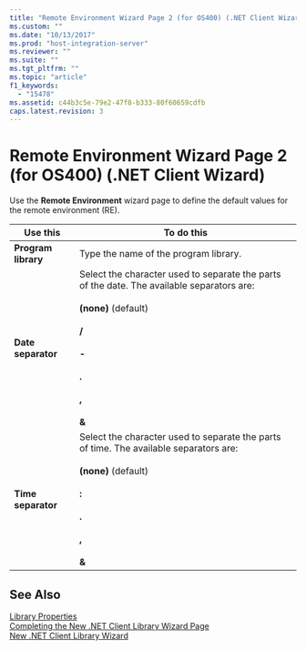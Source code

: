 ```yaml
---
title: "Remote Environment Wizard Page 2 (for OS400) (.NET Client Wizard)2 | Microsoft Docs"
ms.custom: ""
ms.date: "10/13/2017"
ms.prod: "host-integration-server"
ms.reviewer: ""
ms.suite: ""
ms.tgt_pltfrm: ""
ms.topic: "article"
f1_keywords: 
  - "15478"
ms.assetid: c44b3c5e-79e2-47f8-b333-80f60659cdfb
caps.latest.revision: 3
---
```

# Remote Environment Wizard Page 2 (for OS400) (.NET Client Wizard)
Use the **Remote Environment** wizard page to define the default values for the remote environment (RE).  
  
|Use this|To do this|  
|--------------|----------------|  
|**Program library**|Type the name of the program library.|  
|**Date separator**|Select the character used to separate the parts of the date. The available separators are:<br /><br /> **(none)** (default)<br /><br /> **/**<br /><br /> **-**<br /><br /> **.**<br /><br /> **,**<br /><br /> **&**|  
|**Time separator**|Select the character used to separate the parts of time. The available separators are:<br /><br /> **(none)** (default)<br /><br /> **:**<br /><br /> **.**<br /><br /> **,**<br /><br /> **&**|  
  
## See Also  
 [Library Properties](../core/library-properties.md)   
 [Completing the New .NET Client Library Wizard Page](../core/completing-the-new-net-client-library-wizard-page.md)   
 [New .NET Client Library Wizard](../core/new-net-client-library-wizard.md)